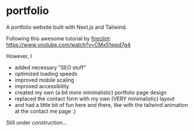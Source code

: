 # portfolio

A portfolio website built with Next.js and Tailwind.

Following this awesome tutorial by <a href="https://github.com/fireclint/">fireclint</a>:<br/>https://www.youtube.com/watch?v=CMx51wpd7g4

However, I
  - added necessary "SEO stuff"
  - optimized loading speeds
  - improved mobile scaling
  - improved accessibility
  - created my own (a bit more minimalistic) portfolio page design
  - replaced the contact form with my own (VERY minimalistic) layout
  - and had a little bit of fun here and there, like with the tailwind animation at the contact me page :)

Still under construction...

